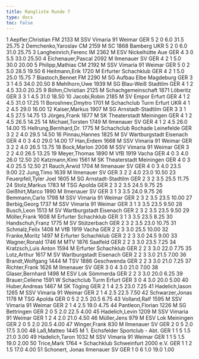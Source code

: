 ```yaml
---
title: Rangliste Runde 7
type: docs
toc: false
---
```



<rangliste>
1	Aepfler,Christian	FM	2133	M	SSV Vimaria 91 Weimar	GER	5	2	0	6.0	31.5	25.75
2	Demchenko,Yaroslav	CM	2159	M	SC 1868 Bamberg	UKR	5	2	0	6.0	31.0	25.75
3	Langheinrich,Ferenc	IM	2362	M	ESV Nickelhütte Aue	GER	4	3	0	5.5	33.0	25.50
4	Eichenauer,Pascal		2092	M	Ilmenauer SV	GER	4	2	1	5.0	30.0	20.00
5	Philipp,Mathias	CM	2192	M	SSV Vimaria 91 Weimar	GER	5	0	2	5.0	28.5	19.50
6	Heitmann,Erik		1720	M	Erfurter Schachklub	GER	4	2	1	5.0	25.0	15.75
7	Biastoch,Bennet	FM	2290	M	SG Aufbau Elbe Magdeburg	GER	3	3	1	4.5	34.0	20.50
8	Mehlhorn,Uwe		1939	M	SG Blau-Weiß Stadtilm	GER	4	1	2	4.5	33.0	20.25
9	Böhm,Christian		2125	M	Schachgemeinschaft 1871 Löberitz	GER	3	3	1	4.5	31.0	18.50
10	Jacobi,Robin		2185	M	SV Empor Erfurt	GER	4	1	2	4.5	31.0	17.25
11	Boroshnev,Dmytro		1701	M	Schachclub Turm Erfurt	UKR	4	1	2	4.5	29.0	16.00
12	Kaiser,Markus		1907	M	SG Arnstadt-Stadtilm	GER	3	3	1	4.5	27.5	14.75
13	Jörges,Frank		1677	M	SK Theaterstadt Meiningen	GER	4	1	2	4.5	26.5	14.25
14	Michael,Torsten		1749	M	Ilmenauer SV	GER	4	1	2	4.5	26.0	14.00
15	Hellrung,Bernhard,Dr.		1775	M	Schachclub Rochade Leinefelde	GER	3	2	2	4.0	29.5	14.50
16	Pinnau,Hannes		1825	M	SV Wartburgstadt Eisenach	GER	4	0	3	4.0	29.0	14.00
17	Han,Erdem		1668	M	SSV Vimaria 91 Weimar	GER	3	2	2	4.0	26.5	13.75
18	Bock,Marlon		2008	M	SSV Vimaria 91 Weimar	GER	3	2	2	4.0	26.5	13.25
19	Meyer,Thomas		1890	M	VfB 1919 Vacha	GER	4	0	3	4.0	26.0	12.50
20	Katzmann,Kimi		1561	M	SK Theaterstadt Meiningen	GER	4	0	3	4.0	25.5	12.50
21	Rauch,Arwid		1704	M	Ilmenauer SV	GER	4	0	3	4.0	23.5	9.00
22	Jung,Timo		1639	M	Ilmenauer SV	GER	3	2	2	4.0	23.0	10.50
23	Feuerpfeil,Tyler Joel		1605	M	SG Arnstadt-Stadtilm	GER	2	3	2	3.5	25.5	11.75
24	Stolz,Markus		1783	M	TSG Apolda	GER	2	3	2	3.5	24.5	9.75
25	Geißhirt,Marco		1990	M	Ilmenauer SV	GER	3	1	3	3.5	24.0	9.75
26	Bemmann,Carlo		1798	M	SSV Vimaria 91 Weimar	GER	2	3	2	3.5	23.5	10.00
27	Berbig,Georg		1737	M	SSV Vimaria 91 Weimar	GER	3	1	3	3.5	23.5	9.50
28	Busch,Leon		1513	M	SV Wartburgstadt Eisenach	GER	2	3	2	3.5	23.5	9.50
29	Möller,Frank		1608	M	Erfurter Schachklub	GER	3	1	3	3.5	23.5	8.25
30	Handschuh,Franz		1775	M	SV Stützerbach	GER	2	3	2	3.5	23.0	10.75
31	Schmalz,Felix		1408	M	VfB 1919 Vacha	GER	2	2	3	3.0	25.5	10.00
32	Franke,Moritz		1497	M	Erfurter Schachklub	GER	2	2	3	3.0	24.5	9.00
33	Wagner,Ronald		1746	M	MTV 1876 Saalfeld	GER	2	2	3	3.0	23.5	7.25
34	Kratzsch,Luis Anton		1594	M	Erfurter Schachklub	GER	2	2	3	3.0	22.0	7.75
35	Lotz,Arthur		1617	M	SV Wartburgstadt Eisenach	GER	2	2	3	3.0	21.5	7.00
36	Brandt,Wolfgang		1444	M	TSV 1886 Geschwenda	GER	2	2	3	3.0	21.0	7.25
37	Richter,Frank		1626	M	Ilmenauer SV	GER	3	0	4	3.0	21.0	7.00
38	Glaser,Bernhard		1498	M	ESV Lok Sömmerda	GER	2	2	3	3.0	20.0	6.25
39	Brauer,Celiene		1591	W	Schachclub Turm Erfurt	GER	3	0	4	3.0	20.0	5.00
40	Huber,Andreas		1467	M	SK Töging	GER	2	1	4	2.5	23.0	7.25
41	Hadelich,Iason		1265	M	SSV Vimaria 91 Weimar	GER	2	1	4	2.5	22.5	7.50
42	Schwarzer,Jonas		1178	M	TSG Apolda	GER	0	5	2	2.5	20.5	6.75
43	Volland,Ralf		1595	M	SSV Vimaria 91 Weimar	GER	2	1	4	2.5	19.0	4.75
44	Pantleon,Florian		1226	M	SG Bettringen	GER	2	0	5	2.0	22.5	4.00
45	Hadelich,Levin		1209	M	SSV Vimaria 91 Weimar	GER	1	2	4	2.0	21.0	4.50
46	Müller,Jens		979	M	ESV Lok Meiningen	GER	2	0	5	2.0	20.5	4.00
47	Winger,Frank		830	M	Ilmenauer SV	GER	2	0	5	2.0	17.5	3.00
48	Laß,Matteo		1445	M	1. Eichsfelder Sportclub - Abt.	GER	1	1	5	1.5	21.0	3.00
49	Hadelich,Taron		1032	M	SSV Vimaria 91 Weimar	GER	1	1	5	1.5	19.0	2.00
50	Trice,Mark		1764	*	Schachklub Schweinfurt 2000 e.V.	GER	1	1	2	1.5	17.0	4.00
51	Schonert, Jonas			 	Ilmenauer SV	GER	1	0	6	1.0	19.0	1.00
</rangliste>